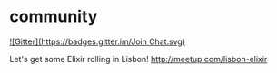 community
=========
[![Gitter](https://badges.gitter.im/Join Chat.svg)](https://gitter.im/lisbon-elixir/community?utm_source=badge&utm_medium=badge&utm_campaign=pr-badge&utm_content=badge)

Let's get some Elixir rolling in Lisbon! http://meetup.com/lisbon-elixir
